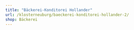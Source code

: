 ```yaml
---
title: "Bäckerei-Konditorei Hollander"
url: /klosterneuburg/baeckerei-konditorei-hollander-2/
shop: Bäckerei
---
```

